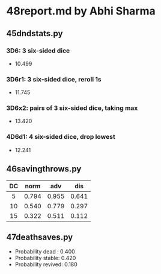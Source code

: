 # 48report.md by Abhi Sharma

## 45dndstats.py

### 3D6: 3 six-sided dice

- 10.499

### 3D6r1: 3 six-sided dice, reroll 1s

- 11.745

### 3D6x2: pairs of 3 six-sided dice, taking max

- 13.420

### 4D6d1: 4 six-sided dice, drop lowest

- 12.241


## 46savingthrows.py

| DC | norm  |  adv  | dis   |
|:--:| :----:| :---: | :---: |
| 5  | 0.794 | 0.955 | 0.641 |
| 10 | 0.540 | 0.779 | 0.297 |
| 15 | 0.322 | 0.511 | 0.112 |


## 47deathsaves.py

- Probability dead : 0.400
- Probability stable: 0.420
- Probability revived: 0.180